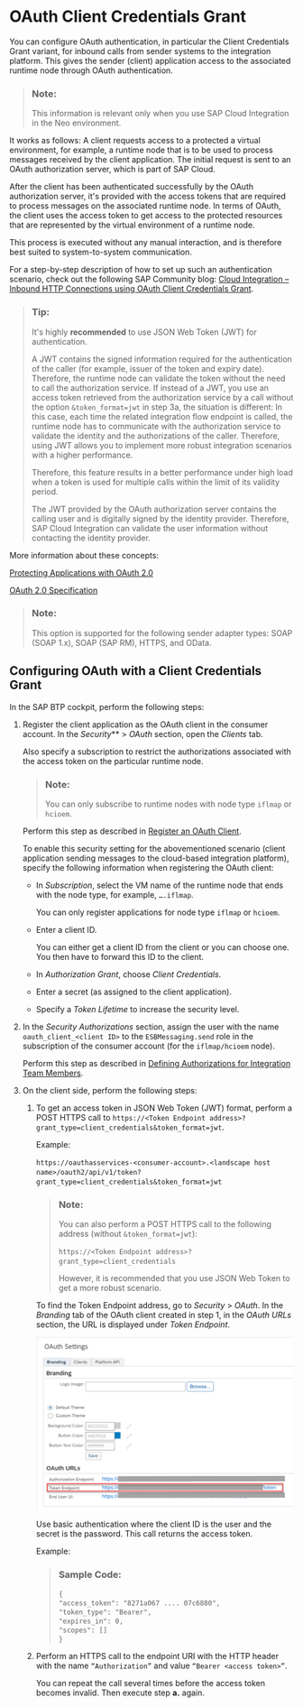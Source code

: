 <!-- loiocf611eca57744d29be588b7d4ec900e1 -->

# OAuth Client Credentials Grant

You can configure OAuth authentication, in particular the Client Credentials Grant variant, for inbound calls from sender systems to the integration platform. This gives the sender \(client\) application access to the associated runtime node through OAuth authentication.

> ### Note:  
> This information is relevant only when you use SAP Cloud Integration in the Neo environment.

It works as follows: A client requests access to a protected a virtual environment, for example, a runtime node that is to be used to process messages received by the client application. The initial request is sent to an OAuth authorization server, which is part of SAP Cloud.

After the client has been authenticated successfully by the OAuth authorization server, it's provided with the access tokens that are required to process messages on the associated runtime node. In terms of OAuth, the client uses the access token to get access to the protected resources that are represented by the virtual environment of a runtime node.

This process is executed without any manual interaction, and is therefore best suited to system-to-system communication.

For a step-by-step description of how to set up such an authentication scenario, check out the following SAP Community blog: [Cloud Integration – Inbound HTTP Connections using OAuth Client Credentials Grant](https://blogs.sap.com/2019/02/14/cloud-integration-inbound-http-connections-using-oauth-client-credentials-grant/).

> ### Tip:  
> It's highly **recommended** to use JSON Web Token \(JWT\) for authentication.
> 
> A JWT contains the signed information required for the authentication of the caller \(for example, issuer of the token and expiry date\). Therefore, the runtime node can validate the token without the need to call the authorization service. If instead of a JWT, you use an access token retrieved from the authorization service by a call without the option `&token_format=jwt` in step 3a, the situation is different: In this case, each time the related integration flow endpoint is called, the runtime node has to communicate with the authorization service to validate the identity and the authorizations of the caller. Therefore, using JWT allows you to implement more robust integration scenarios with a higher performance.
> 
> Therefore, this feature results in a better performance under high load when a token is used for multiple calls within the limit of its validity period.
> 
> The JWT provided by the OAuth authorization server contains the calling user and is digitally signed by the identity provider. Therefore, SAP Cloud Integration can validate the user information without contacting the identity provider.

More information about these concepts:

[Protecting Applications with OAuth 2.0](https://help.hana.ondemand.com/help/frameset.htm?b7b589334d444293a2a91e0ef4234136.html)

[OAuth 2.0 Specification](https://oauth.net/2/)

> ### Note:  
> This option is supported for the following sender adapter types: SOAP \(SOAP 1.x\), SOAP \(SAP RM\), HTTPS, and OData.



## Configuring OAuth with a Client Credentials Grant

In the SAP BTP cockpit, perform the following steps:

1.  Register the client application as the OAuth client in the consumer account. In the *Security*** \> *OAuth* section, open the *Clients* tab.

    Also specify a subscription to restrict the authorizations associated with the access token on the particular runtime node.

    > ### Note:  
    > You can only subscribe to runtime nodes with node type `iflmap` or `hcioem`.

    Perform this step as described in [Register an OAuth Client](https://help.sap.com/viewer/ea72206b834e4ace9cd834feed6c0e09/Cloud/en-US/7e658b3e4cea4a79b035d0f1d2798c1f.html?q=Registering%20an%20OAuth%20Client#loio61d8095aa39547c7b30d9aeda771497f).

    To enable this security setting for the abovementioned scenario \(client application sending messages to the cloud-based integration platform\), specify the following information when registering the OAuth client:

    -   In *Subscription*, select the VM name of the runtime node that ends with the node type, for example, `….iflmap`.

        You can only register applications for node type `iflmap` or `hcioem`.

    -   Enter a client ID.

        You can either get a client ID from the client or you can choose one. You then have to forward this ID to the client.

    -   In *Authorization Grant*, choose *Client Credentials*.

    -   Enter a secret \(as assigned to the client application\).

    -   Specify a *Token Lifetime* to increase the security level.


2.  In the *Security Authorizations* section, assign the user with the name `oauth_client_<client ID>` to the `ESBMessaging.send` role in the subscription of the consumer account \(for the `iflmap/hcioem` node\).

    Perform this step as described in [Defining Authorizations for Integration Team Members](../Operations/defining-authorizations-for-integration-team-members-3ec7679.md).

3.  On the client side, perform the following steps:

    1.  To get an access token in JSON Web Token \(JWT\) format, perform a POST HTTPS call to `https://<Token Endpoint address>?grant_type=client_credentials&token_format=jwt`.

        Example:

        `https://oauthasservices-<consumer-account>.<landscape host name>/oauth2/api/v1/token?grant_type=client_credentials&token_format=jwt`

        > ### Note:  
        > You can also perform a POST HTTPS call to the following address \(without `&token_format=jwt`\):
        > 
        > `https://<Token Endpoint address>?grant_type=client_credentials`
        > 
        > However, it is recommended that you use JSON Web Token to get a more robust scenario.

        To find the Token Endpoint address, go to *Security* \> *OAuth*. In the *Branding* tab of the OAuth client created in step 1, in the *OAuth URLs* section, the URL is displayed under *Token Endpoint*.

        ![](images/oauth_client_neo_0a82dd1.png)

        Use basic authentication where the client ID is the user and the secret is the password. This call returns the access token.

        Example:

        > ### Sample Code:  
        > ```
        > { 
        > "access_token": "8271a067 .... 07c6880", 
        > "token_type": "Bearer", 
        > "expires_in": 0, 
        > "scopes": [] 
        > }
        > ```

    2.  Perform an HTTPS call to the endpoint URI with the HTTP header with the name `“Authorization”` and value `“Bearer <access token>”`.

        You can repeat the call several times before the access token becomes invalid. Then execute step **a.** again.



